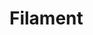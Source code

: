 # Filament

<div id="remote-markdown-content"></div>

<script src="https://cdn.jsdelivr.net/npm/marked/marked.min.js"></script>
<script>
    fetch('https://rawcdn.githack.com/CandelaSolutions/filament/f3e9603c8f5701bc183b2d2c0145a72a925c8d8d/README.md')
        .then(response => response.text())
        .then(markdown => {
            const htmlContent = marked(markdown);
            document.getElementById('remote-markdown-content').innerHTML = htmlContent;
        })
        .catch(error => console.error('Error fetching markdown:', error));
</script>
